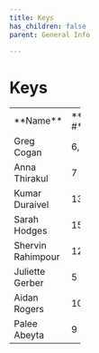 ```yaml
---
title: Keys
has_children: false
parent: General Info

---
```

# Keys
<table style="width:25%;" border="0">

<tbody>

<tr>

<td>**Name**</td>

<td>**Key #**</td>

</tr>

<tr>

<td>Greg Cogan </td>

<td>6, 8, </td>

</tr>

<tr>

<td>Anna Thirakul </td>

<td>7 </td>

</tr>

<tr>

<td>Kumar Duraivel </td>

<td>13 </td>

</tr>

<tr>

<td>Sarah Hodges </td>

<td>15 </td>

</tr>

<tr>

<td>Shervin Rahimpour </td>

<td>12 </td>

</tr>

<tr>

<td>Juliette Gerber </td>

<td>5 </td>

</tr>

<tr>

<td>Aidan Rogers</td>

<td>10 </td>

</tr>

<tr>

<td>Palee Abeyta</td>

<td>9</td>

</tr>

</tbody>

</table>